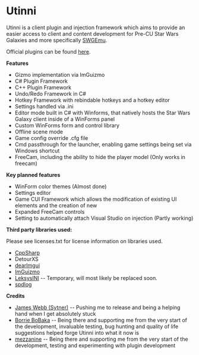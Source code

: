 # Utinni
Utinni is a client plugin and injection framework which aims to provide an easier access to client and content development for Pre-CU Star Wars Galaxies and more specifically [SWGEmu](https://github.com/swgemu). 

Official plugins can be found [here](https://github.com/ptklatt/UtinniPlugins).

**Features**
* Gizmo implementation via ImGuizmo
* C# Plugin Framework
* C++ Plugin Framework
* Undo/Redo Framework in C#
* Hotkey Framework with rebindable hotkeys and a hotkey editor
* Settings handled via .ini
* Editor mode built in C# with Winforms, that natively hosts the Star Wars Galaxy client inside of a WinForms panel
* Custom WinForms form and control library
* Offline scene mode
* Game config override .cfg file
* Cmd passthrough for the launcher, enabling game settings being set via Windows shortcut
* FreeCam, including the ability to hide the player model (Only works in freecam)

**Key planned features**
* WinForm color themes (Almost done)
* Settings editor
* Game CUI Framework which allows the modification of existing UI elements and the creation of new
* Expanded FreeCam controls
* Setting to automatically attach Visual Studio on injection (Partly working)

**Third party libraries used:**

Please see licenses.txt for license information on libraries used.

* [CppSharp](https://github.com/mono/CppSharp)
* DetourXS
* [dearImgui](https://github.com/ocornut/imgui)
* [ImGuizmo](https://github.com/CedricGuillemet/ImGuizmo)
* [LeksysINI](https://github.com/Lek-sys/LeksysINI) -- Temporary, will most likely be replaced soon.
* [spdlog](https://github.com/gabime/spdlog)

**Credits**
* [James Webb (Sytner)](https://github.com/jdswebb) -- Pushing me to release and being a helping hand when I get absolutely stuck
* [Borrie BoBaka](https://modthegalaxy.com/index.php?members/helmedraven.3396/) -- Being there and supporting me from the very start of the development, invaluable testing, bug hunting and quality of life suggestions helped forge Utinni into what it now is
* [mezzanine](https://modthegalaxy.com/index.php?members/dsrules.896/) -- Being there and supporting me from the very start of the development, testing and experimenting with plugin development
